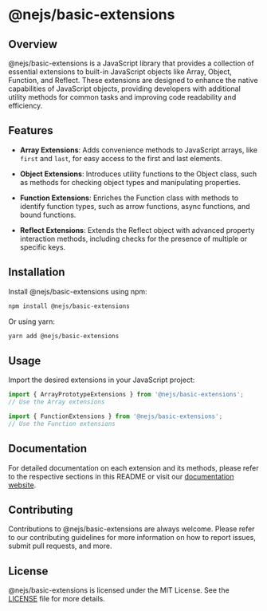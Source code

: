 # @nejs/basic-extensions

## Overview

@nejs/basic-extensions is a JavaScript library that provides a collection of essential extensions
to built-in JavaScript objects like Array, Object, Function, and Reflect. These extensions are
designed to enhance the native capabilities of JavaScript objects, providing developers with
additional utility methods for common tasks and improving code readability and efficiency.

## Features

- **Array Extensions**: Adds convenience methods to JavaScript arrays, like `first` and `last`,
  for easy access to the first and last elements.

- **Object Extensions**: Introduces utility functions to the Object class, such as methods for
  checking object types and manipulating properties.

- **Function Extensions**: Enriches the Function class with methods to identify function types,
  such as arrow functions, async functions, and bound functions.

- **Reflect Extensions**: Extends the Reflect object with advanced property interaction methods,
  including checks for the presence of multiple or specific keys.

## Installation

Install @nejs/basic-extensions using npm:

```bash
npm install @nejs/basic-extensions
```

Or using yarn:

```bash
yarn add @nejs/basic-extensions
```

## Usage

Import the desired extensions in your JavaScript project:

```javascript
import { ArrayPrototypeExtensions } from '@nejs/basic-extensions';
// Use the Array extensions
```

```javascript
import { FunctionExtensions } from '@nejs/basic-extensions';
// Use the Function extensions
```

## Documentation

For detailed documentation on each extension and its methods, please refer to the respective
sections in this README or visit our [documentation website](#).

## Contributing

Contributions to @nejs/basic-extensions are always welcome. Please refer to our contributing
guidelines for more information on how to report issues, submit pull requests, and more.

## License

@nejs/basic-extensions is licensed under the MIT License. See the [LICENSE](LICENSE) file for
more details.

